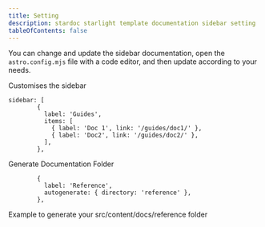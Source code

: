 ```yaml
---
title: Setting
description: stardoc starlight template documentation sidebar setting
tableOfContents: false
---
```


You can change and update the sidebar documentation, open the `astro.config.mjs` file with a code editor, and then update according to your needs.

Customises the sidebar

```
sidebar: [
        {
          label: 'Guides',
          items: [
            { label: 'Doc 1', link: '/guides/doc1/' },
            { label: 'Doc2', link: '/guides/doc2/' },
          ],
        },
```

Generate Documentation Folder

```
        {
          label: 'Reference',
          autogenerate: { directory: 'reference' },
        },
```

Example to generate your src/content/docs/reference folder
